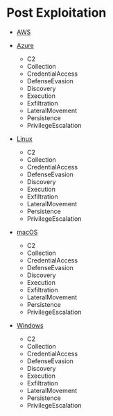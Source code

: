   # Post Exploitation
  
  
  
  - [AWS](./AWS/index.md)


  - [Azure](./Azure/index.md)
    - C2
    - Collection
    - CredentialAccess
    - DefenseEvasion
    - Discovery
    - Execution
    - Exfiltration
    - LateralMovement
    - Persistence
    - PrivilegeEscalation
  - [Linux](./Linux/index.md)
    - C2
    - Collection
    - CredentialAccess
    - DefenseEvasion
    - Discovery
    - Execution
    - Exfiltration
    - LateralMovement
    - Persistence
    - PrivilegeEscalation
  - [macOS](./macOS/index.md)
    - C2
    - Collection
    - CredentialAccess
    - DefenseEvasion
    - Discovery
    - Execution
    - Exfiltration
    - LateralMovement
    - Persistence
    - PrivilegeEscalation
  - [Windows](./Windows/index.md)
    - C2
    - Collection
    - CredentialAccess
    - DefenseEvasion
    - Discovery
    - Execution
    - Exfiltration
    - LateralMovement
    - Persistence
    - PrivilegeEscalation